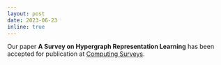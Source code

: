 ```yaml
---
layout: post
date: 2023-06-23
inline: true
---
```



Our paper **A  Survey on Hypergraph Representation Learning** has been accepted for publication at [Computing Surveys](https://dl.acm.org/doi/10.1145/3605776).
